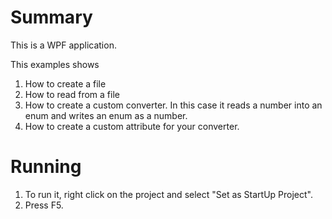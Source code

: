 ﻿# Summary
This is a WPF application.

This examples shows
1. How to create a file 
2. How to read from a file
3. How to create a custom converter.  In this case it reads a number into an enum and writes an enum as a number.
4. How to create a custom attribute for your converter.

# Running
1. To run it, right click on the project and select "Set as StartUp Project".
2. Press F5.

